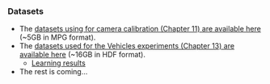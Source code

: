 ### Datasets

- The [datasets using for camera calibration (Chapter 11) are available here][camera-logs] (~5GB in MPG format).
- The [datasets used for the Vehicles experiments (Chapter 13) are available here][bv1bds1] (~16GB in HDF format).
  - [Learning results][results]
- The rest is coming...

[bv1bds1]: http://purl.org/censi/research/2012-bv1bds1/
[camera-logs]: http://purl.org/censi/2012/camera_calibration/


[results]: http://purl.org/censi/research/2012-bv1bds1/processed/
